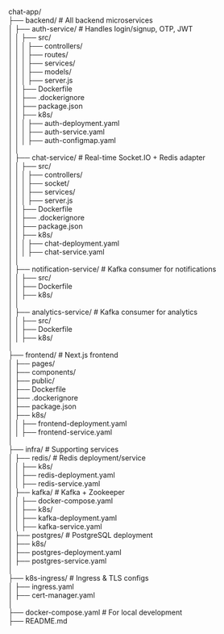 chat-app/  
├── backend/                     \# All backend microservices  
│   ├── auth-service/            \# Handles login/signup, OTP, JWT  
│   │   ├── src/  
│   │   │   ├── controllers/  
│   │   │   ├── routes/  
│   │   │   ├── services/  
│   │   │   ├── models/  
│   │   │   ├── server.js  
│   │   ├── Dockerfile  
│   │   ├── .dockerignore  
│   │   ├── package.json  
│   │   ├── k8s/  
│   │   │   ├── auth-deployment.yaml  
│   │   │   ├── auth-service.yaml  
│   │   │   ├── auth-configmap.yaml  
│   │  
│   ├── chat-service/            \# Real-time Socket.IO \+ Redis adapter  
│   │   ├── src/  
│   │   │   ├── controllers/  
│   │   │   ├── socket/  
│   │   │   ├── services/  
│   │   │   ├── server.js  
│   │   ├── Dockerfile  
│   │   ├── .dockerignore  
│   │   ├── package.json  
│   │   ├── k8s/  
│   │   │   ├── chat-deployment.yaml  
│   │   │   ├── chat-service.yaml  
│   │  
│   ├── notification-service/    \# Kafka consumer for notifications  
│   │   ├── src/  
│   │   ├── Dockerfile  
│   │   ├── k8s/  
│   │  
│   ├── analytics-service/       \# Kafka consumer for analytics  
│   │   ├── src/  
│   │   ├── Dockerfile  
│   │   ├── k8s/  
│  
├── frontend/                    \# Next.js frontend  
│   ├── pages/  
│   ├── components/  
│   ├── public/  
│   ├── Dockerfile  
│   ├── .dockerignore  
│   ├── package.json  
│   ├── k8s/  
│   │   ├── frontend-deployment.yaml  
│   │   ├── frontend-service.yaml  
│  
├── infra/                       \# Supporting services  
│   ├── redis/                   \# Redis deployment/service  
│   │   ├── k8s/  
│   │       ├── redis-deployment.yaml  
│   │       ├── redis-service.yaml  
│   ├── kafka/                   \# Kafka \+ Zookeeper  
│   │   ├── docker-compose.yaml  
│   │   ├── k8s/  
│   │       ├── kafka-deployment.yaml  
│   │       ├── kafka-service.yaml  
│   ├── postgres/                \# PostgreSQL deployment  
│       ├── k8s/  
│           ├── postgres-deployment.yaml  
│           ├── postgres-service.yaml  
│  
├── k8s-ingress/                 \# Ingress & TLS configs  
│   ├── ingress.yaml  
│   ├── cert-manager.yaml  
│  
├── docker-compose.yaml          \# For local development  
├── README.md

